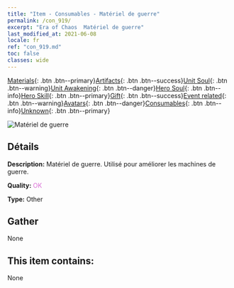 ```yaml
---
title: "Item - Consumables - Matériel de guerre"
permalink: /con_919/
excerpt: "Era of Chaos  Matériel de guerre"
last_modified_at: 2021-06-08
locale: fr
ref: "con_919.md"
toc: false
classes: wide
---
```

 [Materials](/ItemsFR/){: .btn .btn--primary}[Artifacts](/ItemsFR/Artifacts/){: .btn .btn--success}[Unit Soul](/ItemsFR/UnitSoul/){: .btn .btn--warning}[Unit Awakening](/ItemsFR/UnitAwakening/){: .btn .btn--danger}[Hero Soul](/ItemsFR/HeroSoul/){: .btn .btn--info}[Hero Skill](/ItemsFR/HeroSkill/){: .btn .btn--primary}[Gift](/ItemsFR/Gift/){: .btn .btn--success}[Event related](/ItemsFR/Events/){: .btn .btn--warning}[Avatars](/ItemsFR/Avatars/){: .btn .btn--danger}[Consumables](/ItemsFR/Consumables/){: .btn .btn--info}[Unknown](/ItemsFR/Unknown/){: .btn .btn--primary}

 ![Matériel de guerre](/images/t/i_40007.png)

## Détails
 **Description:** Matériel de guerre. Utilisé pour améliorer les machines de guerre.

 **Quality:** <span style="color: #DA70D6">OK</span>

 **Type:** Other

## Gather

  None

## This item contains:

  None

